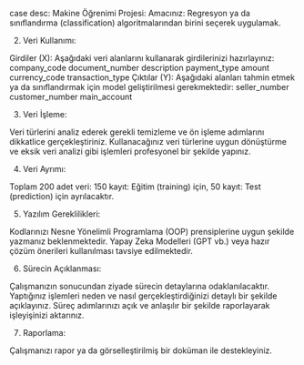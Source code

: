 case desc:
Makine Öğrenimi Projesi:
Amacınız:
Regresyon ya da sınıflandırma (classification) algoritmalarından birini seçerek uygulamak.
 

2. Veri Kullanımı:

Girdiler (X):
Aşağıdaki veri alanlarını kullanarak girdilerinizi hazırlayınız:
company_code
document_number
description
payment_type
amount
currency_code
transaction_type
Çıktılar (Y):
Aşağıdaki alanları tahmin etmek ya da sınıflandırmak için model geliştirilmesi gerekmektedir:
seller_number
customer_number
main_account
 

3. Veri İşleme:

Veri türlerini analiz ederek gerekli temizleme ve ön işleme adımlarını dikkatlice gerçekleştiriniz.
Kullanacağınız veri türlerine uygun dönüştürme ve eksik veri analizi gibi işlemleri profesyonel bir şekilde yapınız.
 

4. Veri Ayrımı:

Toplam 200 adet veri:
150 kayıt: Eğitim (training) için,
50 kayıt: Test (prediction) için ayrılacaktır.
 

5. Yazılım Gereklilikleri:

Kodlarınızı Nesne Yönelimli Programlama (OOP) prensiplerine uygun şekilde yazmanız beklenmektedir.
Yapay Zeka Modelleri (GPT vb.) veya hazır çözüm önerileri kullanılması tavsiye edilmektedir.
 

6. Sürecin Açıklanması:

Çalışmanızın sonucundan ziyade sürecin detaylarına odaklanılacaktır.
Yaptığınız işlemleri neden ve nasıl gerçekleştirdiğinizi detaylı bir şekilde açıklayınız.
Süreç adımlarınızı açık ve anlaşılır bir şekilde raporlayarak işleyişinizi aktarınız.
 

7. Raporlama:

Çalışmanızı rapor ya da görselleştirilmiş bir doküman ile destekleyiniz.
